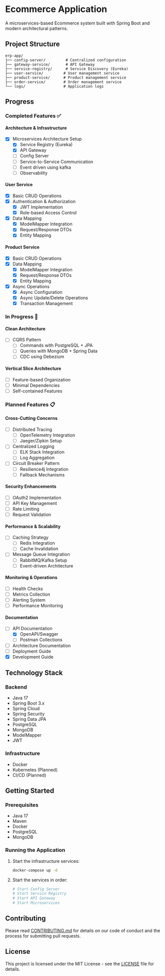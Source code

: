 # Ecommerce Application

A microservices-based Ecommerce system built with Spring Boot and modern architectural patterns.

## Project Structure
```
erp-app/
├── config-server/         # Centralized configuration
├── gateway-service/       # API Gateway
├── service-registry/      # Service Discovery (Eureka)
├── user-service/         # User management service
├── product-service/      # Product management service
├── order-service/        # Order management service
└── logs/                 # Application logs
```

## Progress

### Completed Features ✅

#### Architecture & Infrastructure
- [x] Microservices Architecture Setup
  - [x] Service Registry (Eureka)
  - [x] API Gateway
  - [ ] Config Server
  - [ ] Service-to-Service Communication
  - [ ] Event driven using kafka
  - [ ] Observability

#### User Service
- [x] Basic CRUD Operations
- [x] Authentication & Authorization
  - [x] JWT Implementation
  - [x] Role-based Access Control
- [x] Data Mapping
  - [x] ModelMapper Integration
  - [x] Request/Response DTOs
  - [x] Entity Mapping

#### Product Service
- [x] Basic CRUD Operations
- [x] Data Mapping
  - [x] ModelMapper Integration
  - [x] Request/Response DTOs
  - [x] Entity Mapping
- [x] Async Operations
  - [x] Async Configuration
  - [x] Async Update/Delete Operations
  - [x] Transaction Management

### In Progress 🚧

#### Clean Architecture
- [ ] CQRS Pattern
  - [ ] Commands with PostgreSQL + JPA
  - [ ] Queries with MongoDB + Spring Data
  - [ ] CDC using Debezium

#### Vertical Slice Architecture
- [ ] Feature-based Organization
- [ ] Minimal Dependencies
- [ ] Self-contained Features

### Planned Features 📋

#### Cross-Cutting Concerns
- [ ] Distributed Tracing
  - [ ] OpenTelemetry Integration
  - [ ] Jaeger/Zipkin Setup
- [ ] Centralized Logging
  - [ ] ELK Stack Integration
  - [ ] Log Aggregation
- [ ] Circuit Breaker Pattern
  - [ ] Resilience4j Integration
  - [ ] Fallback Mechanisms

#### Security Enhancements
- [ ] OAuth2 Implementation
- [ ] API Key Management
- [ ] Rate Limiting
- [ ] Request Validation

#### Performance & Scalability
- [ ] Caching Strategy
  - [ ] Redis Integration
  - [ ] Cache Invalidation
- [ ] Message Queue Integration
  - [ ] RabbitMQ/Kafka Setup
  - [ ] Event-driven Architecture

#### Monitoring & Operations
- [ ] Health Checks
- [ ] Metrics Collection
- [ ] Alerting System
- [ ] Performance Monitoring

#### Documentation
- [ ] API Documentation
  - [x] OpenAPI/Swagger
  - [ ] Postman Collections
- [ ] Architecture Documentation
- [ ] Deployment Guide
- [x] Development Guide

## Technology Stack

### Backend
- Java 17
- Spring Boot 3.x
- Spring Cloud
- Spring Security
- Spring Data JPA
- PostgreSQL
- MongoDB
- ModelMapper
- JWT

### Infrastructure
- Docker
- Kubernetes (Planned)
- CI/CD (Planned)

## Getting Started

### Prerequisites
- Java 17
- Maven
- Docker
- PostgreSQL
- MongoDB

### Running the Application
1. Start the infrastructure services:
   ```bash
   docker-compose up -d
   ```

2. Start the services in order:
   ```bash
   # Start Config Server
   # Start Service Registry
   # Start API Gateway
   # Start Microservices
   ```

## Contributing
Please read [CONTRIBUTING.md](CONTRIBUTING.md) for details on our code of conduct and the process for submitting pull requests.

## License
This project is licensed under the MIT License - see the [LICENSE](LICENSE) file for details.
